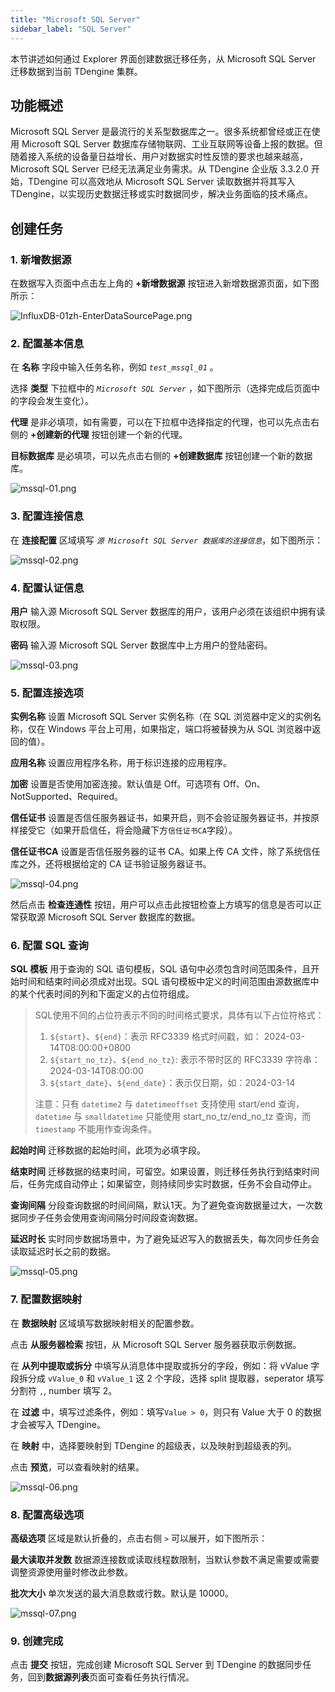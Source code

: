 ```yaml
---
title: "Microsoft SQL Server"
sidebar_label: "SQL Server"
---
```


本节讲述如何通过 Explorer 界面创建数据迁移任务，从 Microsoft SQL Server 迁移数据到当前 TDengine 集群。

## 功能概述

Microsoft SQL Server 是最流行的关系型数据库之一。很多系统都曾经或正在使用 Microsoft SQL Server 数据库存储物联网、工业互联网等设备上报的数据。但随着接入系统的设备量日益增长、用户对数据实时性反馈的要求也越来越高，Microsoft SQL Server 已经无法满足业务需求。从 TDengine 企业版 3.3.2.0 开始，TDengine 可以高效地从 Microsoft SQL Server 读取数据并将其写入 TDengine，以实现历史数据迁移或实时数据同步，解决业务面临的技术痛点。

## 创建任务

### 1. 新增数据源

在数据写入页面中点击左上角的 **+新增数据源** 按钮进入新增数据源页面，如下图所示：

![InfluxDB-01zh-EnterDataSourcePage.png](./pic/InfluxDB-01zh-EnterDataSourcePage.png "进入新增数据源页面")

### 2. 配置基本信息

在 **名称** 字段中输入任务名称，例如 *`test_mssql_01`* 。

选择 **类型** 下拉框中的 *`Microsoft SQL Server`* ，如下图所示（选择完成后页面中的字段会发生变化）。

**代理** 是非必填项，如有需要，可以在下拉框中选择指定的代理，也可以先点击右侧的 **+创建新的代理** 按钮创建一个新的代理。

**目标数据库** 是必填项，可以先点击右侧的 **+创建数据库** 按钮创建一个新的数据库。

![mssql-01.png](./pic/mssql-01.png "选择数据源类型为 Microsoft SQL Server")

### 3. 配置连接信息

在 **连接配置** 区域填写 *`源 Microsoft SQL Server 数据库的连接信息`*，如下图所示：

![mssql-02.png](./pic/mssql-02.png "填写源 Microsoft SQL Server 数据库的连接信息")

### 4. 配置认证信息

**用户** 输入源 Microsoft SQL Server 数据库的用户，该用户必须在该组织中拥有读取权限。  

**密码** 输入源 Microsoft SQL Server 数据库中上方用户的登陆密码。 

![ mssql-03.png](./pic/mssql-03.png "配置认证信息")  

### 5. 配置连接选项

**实例名称** 设置 Microsoft SQL Server 实例名称（在 SQL 浏览器中定义的实例名称，仅在 Windows 平台上可用，如果指定，端口将被替换为从 SQL 浏览器中返回的值）。

**应用名称** 设置应用程序名称，用于标识连接的应用程序。

**加密** 设置是否使用加密连接。默认值是 Off。可选项有 Off、On、NotSupported、Required。

**信任证书** 设置是否信任服务器证书，如果开启，则不会验证服务器证书，并按原样接受它（如果开启信任，将会隐藏下方`信任证书CA`字段）。

**信任证书CA** 设置是否信任服务器的证书 CA。如果上传 CA 文件，除了系统信任库之外，还将根据给定的 CA 证书验证服务器证书。

![ mssql-04.png](./pic/mssql-04.png "配置连接选项")
  
然后点击 **检查连通性** 按钮，用户可以点击此按钮检查上方填写的信息是否可以正常获取源 Microsoft SQL Server 数据库的数据。

### 6. 配置 SQL 查询

**SQL 模板** 用于查询的 SQL 语句模板，SQL 语句中必须包含时间范围条件，且开始时间和结束时间必须成对出现。SQL 语句模板中定义的时间范围由源数据库中的某个代表时间的列和下面定义的占位符组成。
> SQL使用不同的占位符表示不同的时间格式要求，具体有以下占位符格式：
> 1. `${start}`、`${end}`：表示 RFC3339 格式时间戳，如： 2024-03-14T08:00:00+0800
> 2. `${start_no_tz}`、`${end_no_tz}`: 表示不带时区的 RFC3339 字符串：2024-03-14T08:00:00
> 3. `${start_date}`、`${end_date}`：表示仅日期，如：2024-03-14
> 
> 注意：只有 `datetime2` 与 `datetimeoffset` 支持使用 start/end 查询，`datetime` 与 `smalldatetime` 只能使用 start_no_tz/end_no_tz 查询，而 `timestamp` 不能用作查询条件。

**起始时间** 迁移数据的起始时间，此项为必填字段。

**结束时间** 迁移数据的结束时间，可留空。如果设置，则迁移任务执行到结束时间后，任务完成自动停止；如果留空，则持续同步实时数据，任务不会自动停止。

**查询间隔** 分段查询数据的时间间隔，默认1天。为了避免查询数据量过大，一次数据同步子任务会使用查询间隔分时间段查询数据。

**延迟时长** 实时同步数据场景中，为了避免延迟写入的数据丢失，每次同步任务会读取延迟时长之前的数据。

![ mssql-05.png](./pic/mssql-05.png "配置数据采集") 

### 7. 配置数据映射

在 **数据映射** 区域填写数据映射相关的配置参数。

点击 **从服务器检索** 按钮，从 Microsoft SQL Server 服务器获取示例数据。

在 **从列中提取或拆分** 中填写从消息体中提取或拆分的字段，例如：将 vValue 字段拆分成 `vValue_0` 和 `vValue_1` 这 2 个字段，选择 split 提取器，seperator 填写分割符 `,`, number 填写 2。

在 **过滤** 中，填写过滤条件，例如：填写`Value > 0`，则只有 Value 大于 0 的数据才会被写入 TDengine。

在 **映射** 中，选择要映射到 TDengine 的超级表，以及映射到超级表的列。

点击 **预览**，可以查看映射的结果。

![mssql-06.png](pic/mssql-06.png)

### 8. 配置高级选项

**高级选项** 区域是默认折叠的，点击右侧 `>` 可以展开，如下图所示：

**最大读取并发数** 数据源连接数或读取线程数限制，当默认参数不满足需要或需要调整资源使用量时修改此参数。

**批次大小** 单次发送的最大消息数或行数。默认是 10000。

![mssql-07.png](pic/mssql-07.png)

### 9. 创建完成

点击 **提交** 按钮，完成创建  Microsoft SQL Server 到 TDengine 的数据同步任务，回到**数据源列表**页面可查看任务执行情况。
